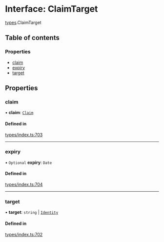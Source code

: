 # Interface: ClaimTarget

[types](../wiki/types).ClaimTarget

## Table of contents

### Properties

- [claim](../wiki/types.ClaimTarget#claim)
- [expiry](../wiki/types.ClaimTarget#expiry)
- [target](../wiki/types.ClaimTarget#target)

## Properties

### claim

• **claim**: [`Claim`](../wiki/types#claim)

#### Defined in

[types/index.ts:703](https://github.com/PolymeshAssociation/polymesh-sdk/blob/95e180d2/src/types/index.ts#L703)

___

### expiry

• `Optional` **expiry**: `Date`

#### Defined in

[types/index.ts:704](https://github.com/PolymeshAssociation/polymesh-sdk/blob/95e180d2/src/types/index.ts#L704)

___

### target

• **target**: `string` \| [`Identity`](../wiki/api.entities.Identity.Identity)

#### Defined in

[types/index.ts:702](https://github.com/PolymeshAssociation/polymesh-sdk/blob/95e180d2/src/types/index.ts#L702)
